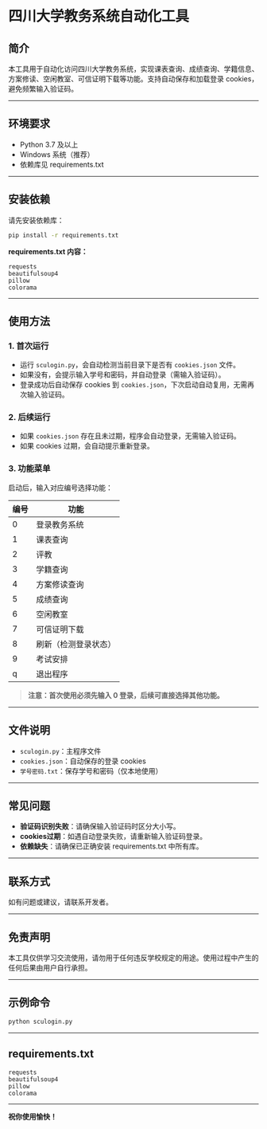 # 四川大学教务系统自动化工具

## 简介

本工具用于自动化访问四川大学教务系统，实现课表查询、成绩查询、学籍信息、方案修读、空闲教室、可信证明下载等功能。支持自动保存和加载登录 cookies，避免频繁输入验证码。

---

## 环境要求

- Python 3.7 及以上
- Windows 系统（推荐）
- 依赖库见 requirements.txt

---

## 安装依赖

请先安装依赖库：

```bash
pip install -r requirements.txt
```

**requirements.txt 内容：**
```
requests
beautifulsoup4
pillow
colorama
```

---

## 使用方法

### 1. 首次运行

- 运行 `sculogin.py`，会自动检测当前目录下是否有 `cookies.json` 文件。
- 如果没有，会提示输入学号和密码，并自动登录（需输入验证码）。
- 登录成功后自动保存 cookies 到 `cookies.json`，下次启动自动复用，无需再次输入验证码。

### 2. 后续运行

- 如果 `cookies.json` 存在且未过期，程序会自动登录，无需输入验证码。
- 如果 cookies 过期，会自动提示重新登录。

### 3. 功能菜单

启动后，输入对应编号选择功能：

| 编号 | 功能             |
|------|------------------|
| 0    | 登录教务系统     |
| 1    | 课表查询         |
| 2    | 评教             |
| 3    | 学籍查询         |
| 4    | 方案修读查询     |
| 5    | 成绩查询         |
| 6    | 空闲教室         |
| 7    | 可信证明下载     |
| 8    | 刷新（检测登录状态） |
| 9    | 考试安排         |
| q    | 退出程序         |

> **注意：首次使用必须先输入 0 登录，后续可直接选择其他功能。**

---

## 文件说明

- `sculogin.py`：主程序文件
- `cookies.json`：自动保存的登录 cookies
- `学号密码.txt`：保存学号和密码（仅本地使用）

---

## 常见问题

- **验证码识别失败**：请确保输入验证码时区分大小写。
- **cookies过期**：如遇自动登录失败，请重新输入验证码登录。
- **依赖缺失**：请确保已正确安装 requirements.txt 中所有库。

---

## 联系方式

如有问题或建议，请联系开发者。

---

## 免责声明

本工具仅供学习交流使用，请勿用于任何违反学校规定的用途。使用过程中产生的任何后果由用户自行承担。

---

## 示例命令

```bash
python sculogin.py
```

---

## requirements.txt

```
requests
beautifulsoup4
pillow
colorama
```

---

**祝你使用愉快！**

